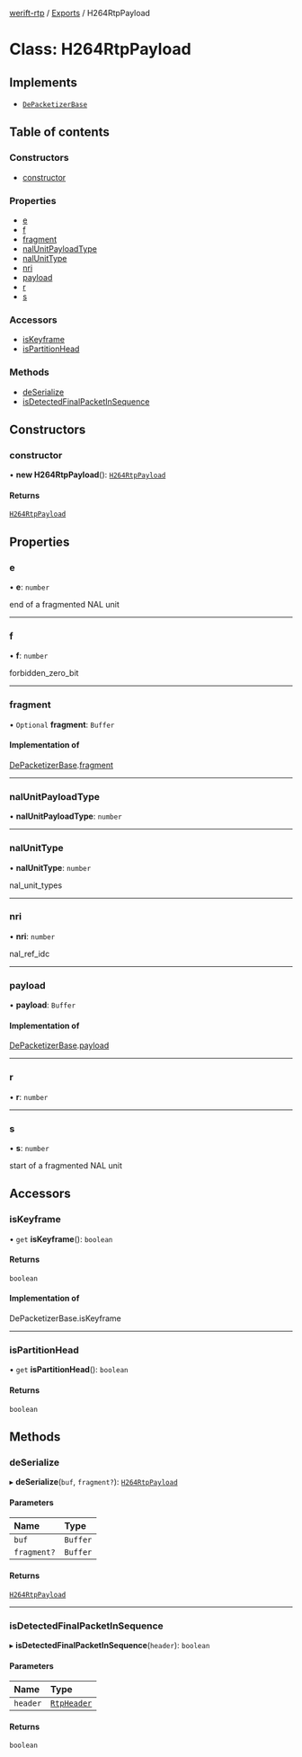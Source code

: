 [werift-rtp](../README.md) / [Exports](../modules.md) / H264RtpPayload

# Class: H264RtpPayload

## Implements

- [`DePacketizerBase`](DePacketizerBase.md)

## Table of contents

### Constructors

- [constructor](H264RtpPayload.md#constructor)

### Properties

- [e](H264RtpPayload.md#e)
- [f](H264RtpPayload.md#f)
- [fragment](H264RtpPayload.md#fragment)
- [nalUnitPayloadType](H264RtpPayload.md#nalunitpayloadtype)
- [nalUnitType](H264RtpPayload.md#nalunittype)
- [nri](H264RtpPayload.md#nri)
- [payload](H264RtpPayload.md#payload)
- [r](H264RtpPayload.md#r)
- [s](H264RtpPayload.md#s)

### Accessors

- [isKeyframe](H264RtpPayload.md#iskeyframe)
- [isPartitionHead](H264RtpPayload.md#ispartitionhead)

### Methods

- [deSerialize](H264RtpPayload.md#deserialize)
- [isDetectedFinalPacketInSequence](H264RtpPayload.md#isdetectedfinalpacketinsequence)

## Constructors

### constructor

• **new H264RtpPayload**(): [`H264RtpPayload`](H264RtpPayload.md)

#### Returns

[`H264RtpPayload`](H264RtpPayload.md)

## Properties

### e

• **e**: `number`

end of a fragmented NAL unit

___

### f

• **f**: `number`

forbidden_zero_bit

___

### fragment

• `Optional` **fragment**: `Buffer`

#### Implementation of

[DePacketizerBase](DePacketizerBase.md).[fragment](DePacketizerBase.md#fragment)

___

### nalUnitPayloadType

• **nalUnitPayloadType**: `number`

___

### nalUnitType

• **nalUnitType**: `number`

nal_unit_types

___

### nri

• **nri**: `number`

nal_ref_idc

___

### payload

• **payload**: `Buffer`

#### Implementation of

[DePacketizerBase](DePacketizerBase.md).[payload](DePacketizerBase.md#payload)

___

### r

• **r**: `number`

___

### s

• **s**: `number`

start of a fragmented NAL unit

## Accessors

### isKeyframe

• `get` **isKeyframe**(): `boolean`

#### Returns

`boolean`

#### Implementation of

DePacketizerBase.isKeyframe

___

### isPartitionHead

• `get` **isPartitionHead**(): `boolean`

#### Returns

`boolean`

## Methods

### deSerialize

▸ **deSerialize**(`buf`, `fragment?`): [`H264RtpPayload`](H264RtpPayload.md)

#### Parameters

| Name | Type |
| :------ | :------ |
| `buf` | `Buffer` |
| `fragment?` | `Buffer` |

#### Returns

[`H264RtpPayload`](H264RtpPayload.md)

___

### isDetectedFinalPacketInSequence

▸ **isDetectedFinalPacketInSequence**(`header`): `boolean`

#### Parameters

| Name | Type |
| :------ | :------ |
| `header` | [`RtpHeader`](RtpHeader.md) |

#### Returns

`boolean`
